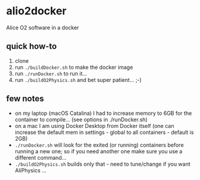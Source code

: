 # alio2docker
Alice O2 software in a docker

## quick how-to

1. clone 
2. run `./buildDocker.sh` to make the docker image
3. run `./runDocker.sh` to run it...
4. run `./buildO2Physics.sh` and bet super patient... ;-)

## few notes

- on my laptop (macOS Catalina) I had to increase memory to 6GB for the container to compile... (see options in ./runDocker.sh)
- on a mac I am using Docker Desktop from Docker itself (one can increase the default mem in settings - global to all containers - default is 2GB)
- `./runDocker.sh` will look for the exited (or running) containers before running a new one; so if you need another one make sure you use a different command...
- `./buildO2Physics.sh` builds only that - need to tune/change if you want AliPhysics ...
